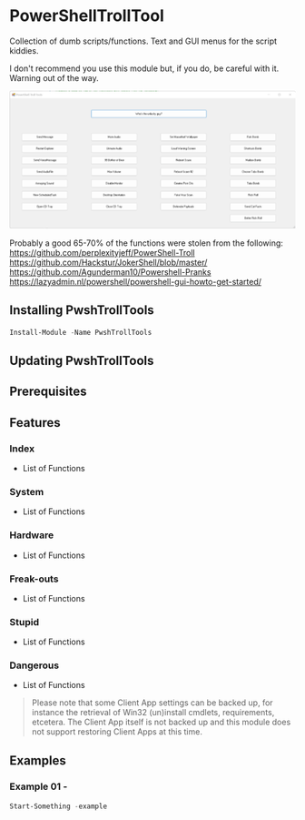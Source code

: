 # PowerShellTrollTool

Collection of dumb scripts/functions. Text and GUI menus for the script kiddies.

I don't recommend you use this module but, if you do, be careful with it. 
Warning out of the way.

![alt text](.\Assets\GUIv0.1a.png "GUI")

Probably a good 65-70% of the functions were stolen from the following:
    https://github.com/perplexityjeff/PowerShell-Troll
    https://github.com/Hackstur/JokerShell/blob/master/
    https://github.com/Agunderman10/Powershell-Pranks
    https://lazyadmin.nl/powershell/powershell-gui-howto-get-started/

## Installing PwshTrollTools

```powershell
Install-Module -Name PwshTrollTools
```

## Updating PwshTrollTools


## Prerequisites


## Features

### Index
- List of Functions

### System
  - List of Functions

### Hardware
  - List of Functions

### Freak-outs
  - List of Functions

### Stupid
  - List of Functions

### Dangerous
  - List of Functions

> Please note that some Client App settings can be backed up, for instance the retrieval of Win32 (un)install cmdlets, requirements, etcetera. The Client App itself is not backed up and this module does not support restoring Client Apps at this time.

## Examples

### Example 01 - 
```powershell
Start-Something -example
```

